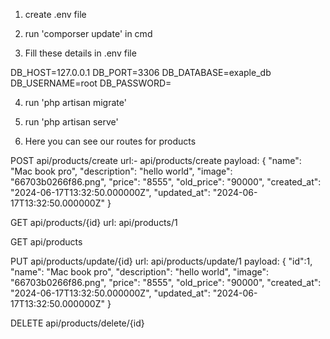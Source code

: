 1. create .env file

2. run 'comporser update' in cmd

3. Fill these details in .env file

DB_HOST=127.0.0.1
DB_PORT=3306
DB_DATABASE=exaple_db
DB_USERNAME=root
DB_PASSWORD= 

4. run 'php artisan migrate'

5. run 'php artisan serve'

6. Here you can see our routes for products

POST api/products/create 
url:- api/products/create
payload: {
      "name": "Mac book pro",
      "description": "hello world",
      "image": "66703b0266f86.png",
      "price": "8555",
      "old_price": "90000",
      "created_at": "2024-06-17T13:32:50.000000Z",
      "updated_at": "2024-06-17T13:32:50.000000Z"
    } 

GET api/products/{id}
url: api/products/1

GET api/products 

PUT api/products/update/{id}
url: api/products/update/1
payload: {
      "id":1,
      "name": "Mac book pro",
      "description": "hello world",
      "image": "66703b0266f86.png",
      "price": "8555",
      "old_price": "90000",
      "created_at": "2024-06-17T13:32:50.000000Z",
      "updated_at": "2024-06-17T13:32:50.000000Z"
    } 

DELETE api/products/delete/{id}
